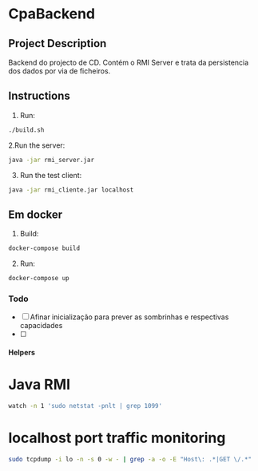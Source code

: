 # CpaBackend

## Project Description
Backend do projecto de CD. Contém o RMI Server e trata da persistencia dos dados por via de ficheiros.

## Instructions
1. Run: 
```bash
./build.sh
```
2.Run the server:
```bash
java -jar rmi_server.jar
```

3. Run the test client:
```bash
java -jar rmi_cliente.jar localhost
```

## Em docker
1. Build:
```bash
docker-compose build
```
2. Run:
```bash
docker-compose up
```

### Todo
- [ ] Afinar inicialização para prever as sombrinhas e respectivas capacidades
- [ ]


#### Helpers
# Java RMI
```bash
watch -n 1 'sudo netstat -pnlt | grep 1099'
```

# localhost port traffic monitoring
```bash
sudo tcpdump -i lo -n -s 0 -w - | grep -a -o -E "Host\: .*|GET \/.*"
```
